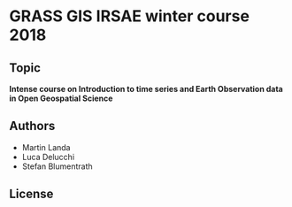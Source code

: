 # GRASS GIS IRSAE winter course 2018

## Topic

**Intense course on Introduction to time series and Earth Observation data in Open Geospatial Science**

## Authors

* Martin Landa
* Luca Delucchi
* Stefan Blumentrath

## License
